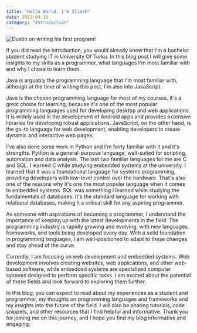 ```yaml
---
title: "Hello World, I'm 3liasP"
date: 2023-04-16
category: "Introduction"
---
```


![Dustin on writing his first program!](/blog/docs/assets/img/dustin-hello-min.png "Dustin on writing his first program!")

If you did read the introduction, you would already know that I'm a bachelor student studying IT in University Of Turku. In this blog post I will give some insights to my skills as a programmer, what languages I'm most familiar with and why I chose to learn them.

Java is arguably the programming language that I'm most familiar with, although at the time of writing this post, I'm also into JavaScript.

Java is the chosen programming language for most of my courses. It's a great choice for learning, because it's one of the most popular programming languages used for developing desktop and web applications. It is widely used in the development of Android apps and provides extensive libraries for developing robust applications. JavaScript, on the other hand, is the go-to language for web development, enabling developers to create dynamic and interactive web pages.

I've also done some work in Python and I'm fairly familiar with it and it's strengths. Python is a general-purpose language, well-suited for scripting, automation and data analysis. The last two familiar languages for me are C and SQL. I learned C while studying embedded systems at the university. I learned that it was a foundational language for systems programming, providing developers with low-level control over the hardware. That's also one of the reasons why it's one the most popular language when it comes to embedded systems. SQL was something I learned while studying the fundamentals of databases. It's the standard language for working with relational databases, making it a critical skill for any aspiring programmer.

As someone with aspirations of becoming a programmer, I understand the importance of keeping up with the latest developments in the field. The programming industry is rapidly growing and evolving, with new languages, frameworks, and tools being developed every day. With a solid foundation in programming languages, I am well-positioned to adapt to these changes and stay ahead of the curve.

Currently, I am focusing on web development and embedded systems. Web development involves creating websites, web applications, and other web-based software, while embedded systems are specialized computer systems designed to perform specific tasks. I am excited about the potential of these fields and look forward to exploring them further.

In this blog, you can expect to read about my experiences as a student and programmer, my thoughts on programming languages and frameworks and my insights into the future of the field. I will also be sharing tutorials, code snippets, and other resources that I find helpful and informative. Thank you for joining me on this journey, and I hope you find my blog informative and engaging.
